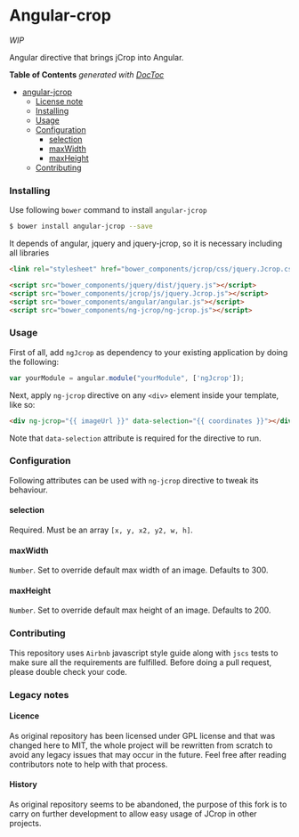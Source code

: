 Angular-crop
========

*WIP*

Angular directive that brings jCrop into Angular.

**Table of Contents**  *generated with [DocToc](http://doctoc.herokuapp.com/)*

- [angular-jcrop](#user-content-angular-jcrop)
    - [License note](#user-content-license-note)
    - [Installing](#user-content-installing)
    - [Usage](#user-content-usage)
    - [Configuration](#user-content-configuration)
        - [selection](#user-content-selection)
        - [maxWidth](#user-content-maxwidth)
        - [maxHeight](#user-content-maxheight)
    - [Contributing](#user-content-contributing)

### Installing

Use following `bower` command to install `angular-jcrop`

```sh
$ bower install angular-jcrop --save
```

It depends of angular, jquery and jquery-jcrop, so it is necessary including all libraries

```html
<link rel="stylesheet" href="bower_components/jcrop/css/jquery.Jcrop.css" />

<script src="bower_components/jquery/dist/jquery.js"></script>
<script src="bower_components/jcrop/js/jquery.Jcrop.js"></script>
<script src="bower_components/angular/angular.js"></script>
<script src="bower_components/ng-jcrop/ng-jcrop.js"></script>
```

### Usage

First of all, add `ngJcrop` as dependency to your existing application by doing the following:

```js
var yourModule = angular.module("yourModule", ['ngJcrop']);
```

Next, apply `ng-jcrop` directive on any `<div>` element inside your template, like so:

```html
<div ng-jcrop="{{ imageUrl }}" data-selection="{{ coordinates }}"></div>
````

Note that `data-selection` attribute is required for the directive to run.

### Configuration

Following attributes can be used with `ng-jcrop` directive to tweak its behaviour.

#### selection

Required. Must be an array `[x, y, x2, y2, w, h]`.

#### maxWidth

`Number`. Set to override default max width of an image. Defaults to 300.

#### maxHeight

`Number`. Set to override default max height of an image. Defaults to 200.

### Contributing

This repository uses `Airbnb` javascript style guide along with `jscs` tests to make sure all the requirements are fulfilled. Before doing a pull request, please double check your code.

### Legacy notes

#### Licence

As original repository has been licensed under GPL license and that was changed here to MIT, the whole project will be rewritten from scratch to avoid any legacy issues that may occur in the future. Feel free after reading contributors note to help with that process.

#### History

As original repository seems to be abandoned, the purpose of this fork is to carry on further development to allow easy usage of JCrop in other projects.
